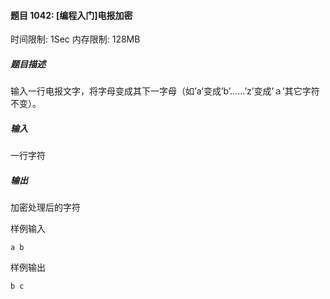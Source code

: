 #### 题目 1042: [编程入门]电报加密

时间限制: 1Sec 内存限制: 128MB

##### 题目描述

输入一行电报文字，将字母变成其下一字母（如’a’变成’b’……’z’变成’ａ’其它字符不变）。

##### 输入

一行字符

##### 输出

加密处理后的字符

样例输入

```
a b
```

样例输出

```
b c
```